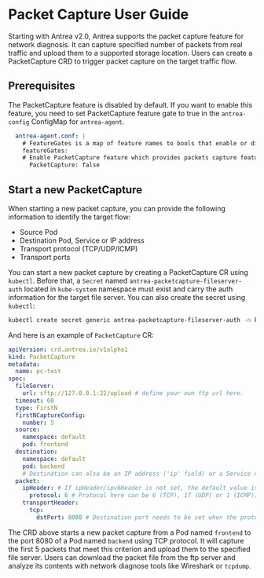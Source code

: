 # Packet Capture User Guide

Starting with Antrea v2.0, Antrea supports the packet capture feature for network diagnosis.
It can capture specified number of packets from real traffic and upload them to a
supported storage location. Users can create a PacketCapture CRD to trigger
packet capture on the target traffic flow.

## Prerequisites

The PacketCapture feature is disabled by default. If you
want to enable this feature, you need to set PacketCapture feature gate to true in
the `antrea-config` ConfigMap for `antrea-agent`.

```yaml
  antrea-agent.conf: |
    # FeatureGates is a map of feature names to bools that enable or disable experimental features.
    featureGates:
    # Enable PacketCapture feature which provides packets capture feature to diagnose network issue.
      PacketCapture: false
```

## Start a new PacketCapture

When starting a new packet capture, you can provide the following information to identify
the target flow:

* Source Pod
* Destination Pod, Service or IP address
* Transport protocol (TCP/UDP/ICMP)
* Transport ports

You can start a new packet capture by creating a PacketCapture CR using
`kubectl`. Before that, a `Secret` named `antrea-packetcapture-fileserver-auth` located in `kube-system` namespace
must exist and carry the auth information for the target file server. You can also create the secret using
`kubectl`:

```bash
kubectl create secret generic antrea-packetcapture-fileserver-auth -n kube-system --from-literal=username='<username>'  --from-literal=password='<password>'
```

And here is an example of `PacketCapture` CR:

```yaml
apiVersion: crd.antrea.io/v1alpha1
kind: PacketCapture
metadata:
  name: pc-test
spec:
  fileServer:
    url: sftp://127.0.0.1:22/upload # define your own ftp url here.
  timeout: 60
  type: FirstN
  firstNCaptureConfig:
    number: 5
  source:
    namespace: default
    pod: frontend
  destination:
    namespace: default
    pod: backend
    # Destination can also be an IP address ('ip' field) or a Service name ('service' field); the 3 choices are mutually exclusive.
  packet:
    ipHeader: # If ipHeader/ipv6Header is not set, the default value is IPv4 + ICMP.
      protocol: 6 # Protocol here can be 6 (TCP), 17 (UDP) or 1 (ICMP); default value is 1 (ICMP).
    transportHeader:
      tcp:
        dstPort: 8080 # Destination port needs to be set when the protocol is TCP/UDP.
```

The CRD above starts a new packet capture from a Pod named `frontend`
to the port 8080 of a Pod named `backend` using TCP protocol. It will capture the first 5 packets
that meet this criterion and upload them to the specified file server. Users can download the
packet file from the ftp server and analyze its contents with network diagnose tools
like Wireshark or `tcpdump`.
